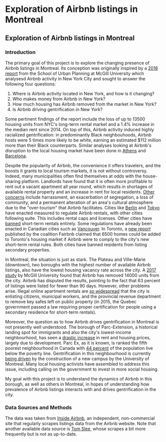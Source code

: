 # Exploration of Airbnb listings in Montreal
## Exploration of Airbnb listings in Montreal

### Introduction
The primary goal of this project is to explore the changing presence of Airbnb listings in Montreal. Its conception was originally inspired by a [2018 report](https://mcgill.ca/newsroom/files/newsroom/channels/attach/airbnb-report.pdf) from the School of Urban Planning at McGill University which analysesd Airbnb activity in New York City and sought to answer the following four questions:

1. Where is Airbnb activity located in New York, and how is it changing?
2. Who makes money from Airbnb in New York?
3. How much housing has Airbnb removed from the market in New York?
4. Is Airbnb driving gentrification in New York?

Some pertinent findings of the report include the loss of up to 13500 housing units from NYC's long-term rental market and a 1.4% increase in the median rent since 2014. On top of this, Airbnb activity induced highly racialized gentrification: in predominantly Black neighbouhoods, Airbnb hosts were 5 times more likely to be white, earning an estimated $112 million more than their Black counterparts. Similar analyses looking at Airbnb's disruption to the local housing market have been done in [Athens](https://medium.com/athenslivegr/mapping-the-dominance-of-airbnb-in-athens-4cb9e0657e80) and [Barcelona](https://towardsdatascience.com/statistical-overview-of-barcelonas-airbnb-market-83dc7d6be648).

Despite the popularity of Airbnb, the convenience it offers travelers, and the boosts it grants to local tourism markets, it is not without controversy. Indeed, many municipalities often find themselves at odds with the house-sharing platform. Landlords have found that it is often more profitable to rent out a vacant apartment all year round, which results in shortages of available rental property and an increase in rent for local residents. [Other concerns](https://www.bbc.com/news/business-45083954) include harrassment, an exacerbation of segregation, a loss of community, and a permanent alteration of an area's cultural atmosphere due to the "over-tourism" that Airbnb facilitates. Cities like [Berlin](https://www.bbc.com/news/av/technology-36185271/berlin-cracks-down-on-airbnb-rentals) and [Tokyo](https://www.bbc.com/news/business-44409187) have enacted measured to regulate Airbnb rentals, with other cities following suite. This includes rental caps and licenses. Other cities have [banned](https://www.nytimes.com/2018/06/23/world/europe/tourism-spain-airbnb-ban.html) short-term rentals entirely. Some regulations have already been enacted in Canadian cities such as [Vancouver](https://www.nytimes.com/2017/11/15/world/canada/vancouver-housing-airbnb.html?module=inline). In Toronto, a [new report](https://www.cbc.ca/news/canada/toronto/fairbnb-report-short-term-rentals-entire-homes-lost-1.4971332) published by the coalition Fairbnb claimed that 6500 homes could be added to Toronto's housing market if Airbnb were to comply to the city's new short-term rental rules. Both cities have banned residents from listing secondary properties.

In Montreal, the situation is just as stark. The Plateau and Ville-Marie (downtown), two boroughs with the highest number of available Airbnb listings, also have the lowest housing vacancy rate across the city. A [2017 study](https://globalnews.ca/news/4271771/montreal-borough-votes-to-restrict-airbnb-style-rentals-in-downtown-core/) by McGill University found that Airbnb has removed 14000 units from the city. Airbnb has disputed the results, pointing to the fact that 63 percent of listings were listed for fewer than 90 days. However, other problems arise. Illegal online apartment rentals are [so widespread](https://globalnews.ca/news/4826933/montreal-airbnb-illegal-apartments/) that the city is enlisting citizens, municipal workers, and the provincial revenue department to remove key safes left on public property (in 2015, the Quebec government passed a law requiring proper certification for people using a secondary residence for short-term rentals). 

Moreover, the question as to how Airbnb drives gentrification in Montreal is not presently well understood. The borough of Parc-Extension, a historical landing spot for immigrants and also the city's lowest-income neighbourhood, has seen a [drastic increase](https://www.cbc.ca/news/canada/montreal/parc-extension-gentrification-universite-de-montreal-1.4650697) in rent and housing prices, largely due to development. Parc Ex, as it is known, is ranked the fifth poorest neighbourhood in Canada with [44 percent](http://www.centraide-mtl.org/documents/5779/upload/documents/PortraitDeTerritoire_VilleraySaintMichel_Parc-Extension-Ang_1.pdf) of the population live below the poverty line. Gentrification in this neighbourhood is currently [being driven](https://www.nationalobserver.com/2018/12/11/features/new-university-campus-squeezing-montreals-poorest-neighbourhood?fbclid=IwAR3WPFMGHPIpkohXBTcCjrFy7GL5U0mHr8QlczXxG5DMqXjALGgrTC5du-c) by the construction of a new campus by the University of Montreal. Many local housing activists have assembled to address this issue, including calling on the government to invest in more social housing.

My goal with this project is to understand the dynamics of Airbnb in this borough, as well as others in Montreal, in hopes of understanding how prevalence of Airbnb listings interacts with and drives gentrification in the city.

### Data Sources and Methods
The data was taken from [Inside Airbnb](http://insideairbnb.com/get-the-data.html), an independent, non-commercial site that regularly scrapes listings data from the Airbnb website. Note that another available data source is [Tom Slee](http://tomslee.net/airbnb-data-collection-get-the-data), whose scrapes a bit more frequently but is not as up-to-date.


